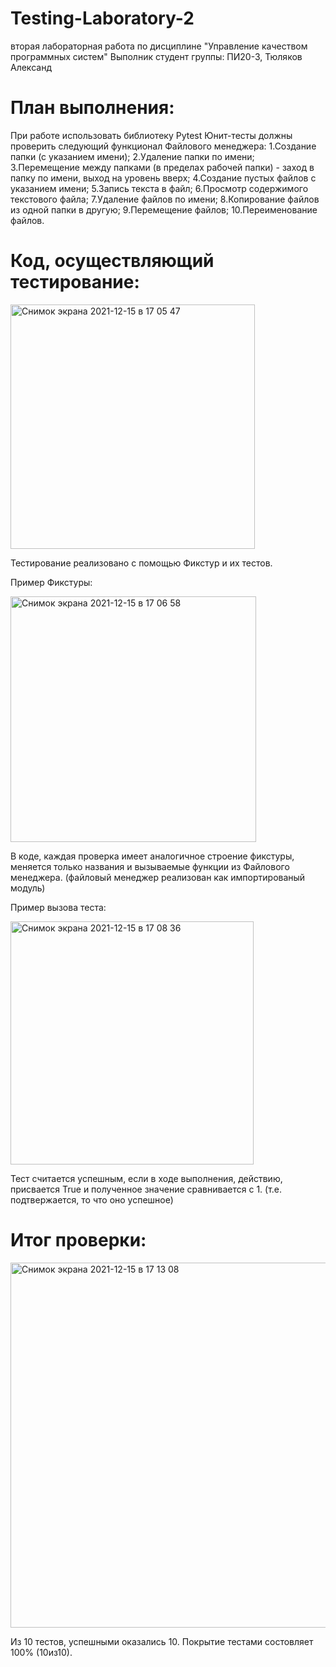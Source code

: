 # Testing-Laboratory-2
вторая лабораторная работа по дисциплине "Управление качеством программных систем" 
Выполник студент группы: ПИ20-3, Тюляков Александ
# План выполнения: 
При работе использовать библиотеку Pytest
Юнит-тесты должны проверить следующий функционал Файлового менеджера:
1.Создание папки (с указанием имени);
2.Удаление папки по имени;
3.Перемещение между папками (в пределах рабочей папки) - заход в папку по имени, выход на уровень вверх;
4.Создание пустых файлов с указанием имени;
5.Запись текста в файл;
6.Просмотр содержимого текстового файла;
7.Удаление файлов по имени;
8.Копирование файлов из одной папки в другую;
9.Перемещение файлов;
10.Переименование файлов.
# Код, осуществляющий тестирование: 

<img width="391" alt="Снимок экрана 2021-12-15 в 17 05 47" src="https://user-images.githubusercontent.com/90206600/146200958-1efcbb6e-67ac-4b4d-8dd8-337bce17300a.png">

Тестирование реализовано с помощью Фикстур и их тестов.

Пример Фикстуры:

<img width="393" alt="Снимок экрана 2021-12-15 в 17 06 58" src="https://user-images.githubusercontent.com/90206600/146201150-8516afb2-c2eb-4b8c-8319-aae226e9ee87.png">

В коде, каждая проверка имеет аналогичное строение фикстуры, меняется только названия и вызываемые функции из Файлового менеджера. 
(файловый менеджер реализован как импортированый модуль) 

Пример вызова теста:

<img width="389" alt="Снимок экрана 2021-12-15 в 17 08 36" src="https://user-images.githubusercontent.com/90206600/146201415-4deed220-1cf2-4e75-a3bf-dee3c0f74b6a.png">

Тест считается успешным, если в ходе выполнения, действию, присвается True и полученное значение сравнивается с 1. (т.е. подтвержается, то что оно успешное) 

# Итог проверки:

<img width="584" alt="Снимок экрана 2021-12-15 в 17 13 08" src="https://user-images.githubusercontent.com/90206600/146202163-91f4482c-9a69-45e9-aeea-51162a2fa0b3.png">

Из 10 тестов, успешными оказались 10. Покрытие тестами состовляет 100% (10из10).
